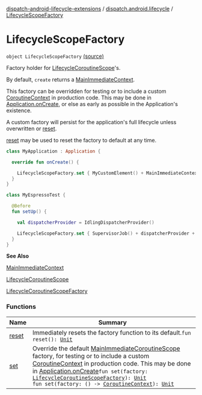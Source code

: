 [dispatch-android-lifecycle-extensions](../../index.md) / [dispatch.android.lifecycle](../index.md) / [LifecycleScopeFactory](./index.md)

# LifecycleScopeFactory

`object LifecycleScopeFactory` [(source)](https://github.com/RBusarow/Dispatch/tree/master/dispatch-android-lifecycle-extensions/src/main/java/dispatch/android/lifecycle/LifecycleScopeFactory.kt#L43)

Factory holder for [LifecycleCoroutineScope](https://rbusarow.github.io/Dispatch/dispatch-android-lifecycle/dispatch.android.lifecycle/-lifecycle-coroutine-scope/index.md)'s.

By default, `create` returns a [MainImmediateContext](https://rbusarow.github.io/Dispatch/dispatch-android-lifecycle/dispatch.android.lifecycle/-main-immediate-context.md).

This factory can be overridden for testing or to include a custom [CoroutineContext](https://kotlinlang.org/api/latest/jvm/stdlib/kotlin.coroutines/-coroutine-context/index.html)
in production code.  This may be done in [Application.onCreate](https://developer.android.com/reference/android/app/Application.html#onCreate()),
or else as early as possible in the Application's existence.

A custom factory will persist for the application's full lifecycle unless overwritten or [reset](https://rbusarow.github.io/Dispatch/dispatch-android-lifecycle/dispatch.android.lifecycle/-lifecycle-scope-factory/reset.md).

[reset](https://rbusarow.github.io/Dispatch/dispatch-android-lifecycle/dispatch.android.lifecycle/-lifecycle-scope-factory/reset.md) may be used to reset the factory to default at any time.

``` kotlin
class MyApplication : Application {

  override fun onCreate() {

    LifecycleScopeFactory.set { MyCustomElement() + MainImmediateContext() }
  }
}
```

``` kotlin
class MyEspressoTest {

  @Before
  fun setUp() {

    val dispatcherProvider = IdlingDispatcherProvider()

    LifecycleScopeFactory.set { SupervisorJob() + dispatcherProvider + dispatcherProvider.mainImmediate }
  }
}
```

**See Also**

[MainImmediateContext](https://rbusarow.github.io/Dispatch/dispatch-android-lifecycle/dispatch.android.lifecycle/-main-immediate-context.md)

[LifecycleCoroutineScope](https://rbusarow.github.io/Dispatch/dispatch-android-lifecycle/dispatch.android.lifecycle/-lifecycle-coroutine-scope/index.md)

[LifecycleCoroutineScopeFactory](https://rbusarow.github.io/Dispatch/dispatch-android-lifecycle/dispatch.android.lifecycle/-lifecycle-coroutine-scope-factory/index.md)

### Functions

| Name | Summary |
|---|---|
| [reset](reset.md) | Immediately resets the factory function to its default.`fun reset(): `[`Unit`](https://kotlinlang.org/api/latest/jvm/stdlib/kotlin/-unit/index.html) |
| [set](set.md) | Override the default [MainImmediateCoroutineScope](https://rbusarow.github.io/Dispatch/dispatch-core/dispatch.core/-main-immediate-coroutine-scope/index.md) factory, for testing or to include a custom [CoroutineContext](https://kotlinlang.org/api/latest/jvm/stdlib/kotlin.coroutines/-coroutine-context/index.html) in production code.  This may be done in [Application.onCreate](https://developer.android.com/reference/android/app/Application.html#onCreate())`fun set(factory: `[`LifecycleCoroutineScopeFactory`](https://rbusarow.github.io/Dispatch/dispatch-android-lifecycle/dispatch.android.lifecycle/-lifecycle-coroutine-scope-factory/index.md)`): `[`Unit`](https://kotlinlang.org/api/latest/jvm/stdlib/kotlin/-unit/index.html)<br>`fun set(factory: () -> `[`CoroutineContext`](https://kotlinlang.org/api/latest/jvm/stdlib/kotlin.coroutines/-coroutine-context/index.html)`): `[`Unit`](https://kotlinlang.org/api/latest/jvm/stdlib/kotlin/-unit/index.html) |
